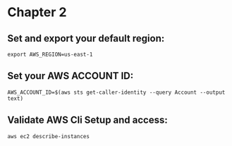 # Chapter 2
## Set and export your default region:

`export AWS_REGION=us-east-1`

## Set your AWS ACCOUNT ID:

`AWS_ACCOUNT_ID=$(aws sts get-caller-identity --query Account --output text)`

## Validate AWS Cli Setup and access:

`aws ec2 describe-instances`
